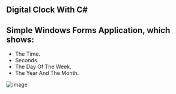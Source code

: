 ## Digital Clock With C#
## Simple Windows Forms Application, which shows: 


- The Time.
- Seconds.
- The Day Of The Week.
- The Year And The Month.

![image](https://user-images.githubusercontent.com/109627707/194405044-9bea6bda-cb79-45ef-9564-57e7ccfb1d2e.png)
